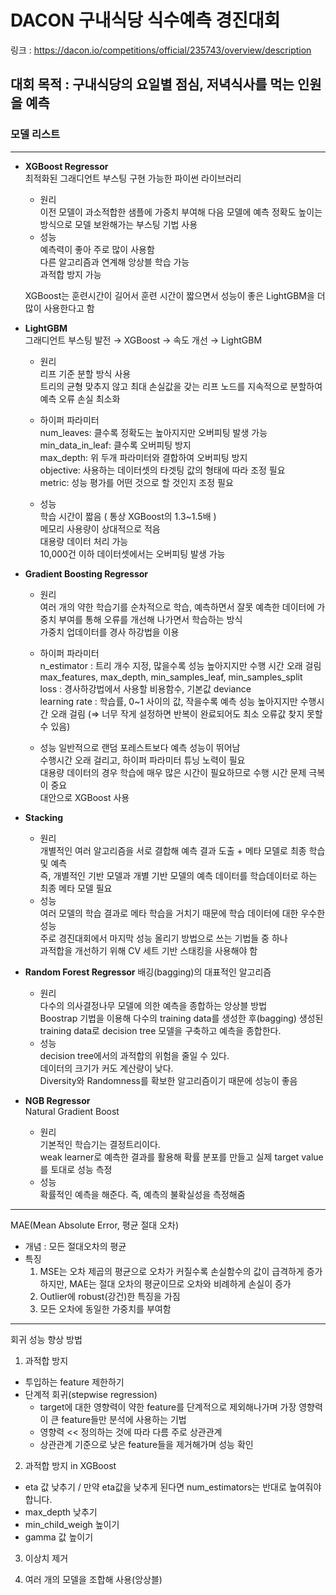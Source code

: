 # DACON 구내식당 식수예측 경진대회  
  
링크 : https://dacon.io/competitions/official/235743/overview/description  
  
## 대회 목적 : 구내식당의 요일별 점심, 저녁식사를 먹는 인원을 예측  
  
### 모델 리스트  
--- 
* **XGBoost Regressor**  
최적화된 그래디언트 부스팅 구현 가능한 파이썬 라이브러리
  
  * 원리  
  이전 모델이 과소적합한 샘플에 가중치 부여해 다음 모델에 예측 정확도 높이는 방식으로 모델 보완해가는 부스팅 기법 사용
  * 성능  
  예측력이 좋아 주로 많이 사용함  
  다른 알고리즘과 연계해 앙상블 학습 가능  
  과적합 방지 가능  
    
  XGBoost는 훈련시간이 길어서 훈련 시간이 짧으면서 성능이 좋은 LightGBM을 더 많이 사용한다고 함
  
* **LightGBM**  
그래디언트 부스팅 발전 → XGBoost → 속도 개선 → LightGBM  
  
  * 원리  
  리프 기준 분할 방식 사용  
  트리의 균형 맞추지 않고 최대 손실값을 갖는 리프 노드를 지속적으로 분할하여 예측 오류 손실 최소화  
    
  * 하이퍼 파라미터  
  num_leaves: 클수록 정확도는 높아지지만 오버피팅 발생 가능  
  min_data_in_leaf: 클수록 오버피팅 방지  
  max_depth: 위 두개 파라미터와 결합하여 오버피팅 방지  
  objective: 사용하는 데이터셋의 타겟팅 값의 형태에 따라 조정 필요  
  metric: 성능 평가를 어떤 것으로 할 것인지 조정 필요   
   
  * 성능  
  학습 시간이 짧음 ( 통상 XGBoost의 1.3~1.5배 )  
  메모리 사용량이 상대적으로 적음  
  대용량 데이터 처리 가능  
  10,000건 이하 데이터셋에서는 오버피팅 발생 가능  
  
* **Gradient Boosting Regressor**  
  
  * 원리  
  여러 개의 약한 학습기를 순차적으로 학습, 예측하면서 잘못 예측한 데이터에 가중치 부여를 통해 오류를 개선해 나가면서 학습하는 방식  
  가중치 업데이터를 경사 하강법을 이용  
  
  * 하이퍼 파라미터  
  n_estimator : 트리 개수 지정, 많을수록 성능 높아지지만 수행 시간 오래 걸림   
  max_features, max_depth, min_samples_leaf, min_samples_split   
  loss : 경사하강법에서 사용할 비용함수, 기본값 deviance    
  learning rate : 학습률, 0~1 사이의 값, 작을수록 예측 성능 높아지지만 수행시간 오래 걸림 (⇒ 너무 작게 설정하면 반복이 완료되어도 최소 오류값 찾지 못할 수 있음)  
  
   * 성능
  일반적으로 랜덤 포레스트보다 예측 성능이 뛰어남  
  수행시간 오래 걸리고, 하이퍼 파라미터 튜닝 노력이 필요  
  대용량 데이터의 경우 학습에 매우 많은 시간이 필요하므로 수행 시간 문제 극복이 중요  
  대안으로 XGBoost 사용  
  
  
* **Stacking**  

  * 원리  
  개별적인 여러 알고리즘을 서로 결합해 예측 결과 도출 + 메타 모델로 최종 학습 및 예측  
  즉, 개별적인 기반 모델과 개별 기반 모델의 예측 데이터를 학습데이터로 하는 최종 메타 모델 필요
  * 성능  
  여러 모델의 학습 결과로 메타 학습을 거치기 때문에 학습 데이터에 대한 우수한 성능  
  주로 경진대회에서 마지막 성능 올리기 방법으로 쓰는 기법들 중 하나  
  과적합을 개선하기 위해 CV 세트 기반 스태킹을 사용해야 함
  
* **Random Forest Regressor**
배깅(bagging)의 대표적인 알고리즘
  
  * 원리  
  다수의 의사결정나무 모델에 의한 예측을 종합하는 앙상블 방법  
  Boostrap 기법을 이용해 다수의 training data를 생성한 후(bagging) 생성된 training data로 decision tree 모델을 구축하고 예측을 종합한다.
  * 성능  
  decision tree에서의 과적합의 위험을 줄일 수 있다.  
  데이터의 크기가 커도 계산량이 낮다.  
  Diversity와 Randomness를 확보한 알고리즘이기 때문에 성능이 좋음
  
* **NGB Regressor**  
Natural Gradient Boost

  * 원리  
  기본적인 학습기는 결정트리이다.  
  weak learner로 예측한 결과를 활용해 확률 분포를 만들고 실제 target value를 토대로 성능 측정
  * 성능  
  확률적인 예측을 해준다. 즉, 예측의 불확실성을 측정해줌  
  

---
MAE(Mean Absolute Error, 평균 절대 오차)  
  
* 개념 : 모든 절대오차의 평균
* 특징
  1.	MSE는 오차 제곱의 평균으로 오차가 커질수록 손실함수의 값이 급격하게 증가하지만, MAE는 절대 오차의 평균이므로 오차와 비례하게 손실이 증가
  2.	Outlier에 robust(강건)한 특징을 가짐
  3.	모든 오차에 동일한 가중치를 부여함
--- 
  
회귀 성능 향상 방법  
  
1.	과적합 방지  
  * 투입하는 feature 제한하기
  * 단계적 회귀(stepwise regression)
      * target에 대한 영향력이 약한 feature를 단계적으로 제외해나가며 가장 영향력이 큰 feature들만 분석에 사용하는 기법
      * 영향력 << 정의하는 것에 따라 다름 주로 상관관계
      * 상관관계 기준으로 낮은 feature들을 제거해가며 성능 확인  
 
2.	과적합 방지 in XGBoost
  * eta 값 낮추기 / 만약 eta값을 낮추게 된다면 num_estimators는 반대로 높여줘야 합니다.
  * max_depth 낮추기
  * min_child_weigh 높이기
  * gamma 값 높이기  
  
3.	이상치 제거  
  
4.	여러 개의 모델을 조합해 사용(앙상블)


